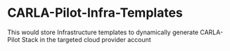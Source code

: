 # CARLA-Pilot-Infra-Templates
This would store Infrastructure templates to dynamically generate CARLA-Pilot Stack in the targeted cloud provider account
